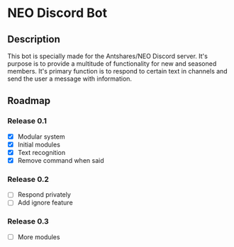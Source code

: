 # NEO Discord Bot

## Description
This bot is specially made for the Antshares/NEO Discord server. It's purpose is to provide a multitude of functionality for new and seasoned members. It's primary function is to respond to certain text in channels and send the user a message with information.

## Roadmap

### Release 0.1
- [x] Modular system
- [x] Initial modules
- [x] Text recognition
- [x] Remove command when said

### Release 0.2
- [ ] Respond privately
- [ ] Add ignore feature

### Release 0.3
- [ ] More modules
